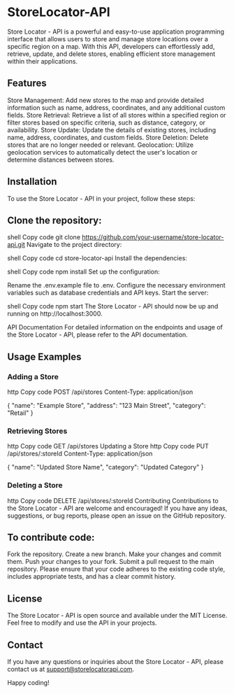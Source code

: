 # StoreLocator-API

Store Locator - API is a powerful and easy-to-use application programming interface that allows users to store and manage store locations over a specific region on a map. With this API, developers can effortlessly add, retrieve, update, and delete stores, enabling efficient store management within their applications.

## Features
Store Management: Add new stores to the map and provide detailed information such as name, address, coordinates, and any additional custom fields.
Store Retrieval: Retrieve a list of all stores within a specified region or filter stores based on specific criteria, such as distance, category, or availability.
Store Update: Update the details of existing stores, including name, address, coordinates, and custom fields.
Store Deletion: Delete stores that are no longer needed or relevant.
Geolocation: Utilize geolocation services to automatically detect the user's location or determine distances between stores.
## Installation
To use the Store Locator - API in your project, follow these steps:

## Clone the repository:

shell
Copy code
git clone https://github.com/your-username/store-locator-api.git
Navigate to the project directory:

shell
Copy code
cd store-locator-api
Install the dependencies:

shell
Copy code
npm install
Set up the configuration:

Rename the .env.example file to .env.
Configure the necessary environment variables such as database credentials and API keys.
Start the server:

shell
Copy code
npm start
The Store Locator - API should now be up and running on http://localhost:3000.

API Documentation
For detailed information on the endpoints and usage of the Store Locator - API, please refer to the API documentation.

## Usage Examples
### Adding a Store
http
Copy code
POST /api/stores
Content-Type: application/json

{
  "name": "Example Store",
  "address": "123 Main Street",
  "category": "Retail"
}
### Retrieving Stores
http
Copy code
GET /api/stores
Updating a Store
http
Copy code
PUT /api/stores/:storeId
Content-Type: application/json

{
  "name": "Updated Store Name",
  "category": "Updated Category"
}
### Deleting a Store
http
Copy code
DELETE /api/stores/:storeId
Contributing
Contributions to the Store Locator - API are welcome and encouraged! If you have any ideas, suggestions, or bug reports, please open an issue on the GitHub repository.

## To contribute code:

Fork the repository.
Create a new branch.
Make your changes and commit them.
Push your changes to your fork.
Submit a pull request to the main repository.
Please ensure that your code adheres to the existing code style, includes appropriate tests, and has a clear commit history.

## License
The Store Locator - API is open source and available under the MIT License. Feel free to modify and use the API in your projects.

## Contact
If you have any questions or inquiries about the Store Locator - API, please contact us at support@storelocatorapi.com.

Happy coding!
